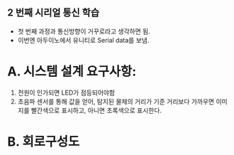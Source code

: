 ## 2 번째 시리얼 통신 학습
- 첫 번째 과정과 통신방향이 거꾸로라고 생각하면 됨.
- 이번엔 아두이노에서 유니티로 Serial data를 보냄. 
# A. 시스템 설계 요구사항: 
1. 전원이 인가되면 LED가 점등되어야함
2. 초음파 센서를 통해 값을 얻어, 탐지된 물체의 거리가 기준 거리보다 가까우면 이미지를 빨간색으로 표시하고, 아니면 초록색으로 표시한다. 

# B. 회로구성도 
